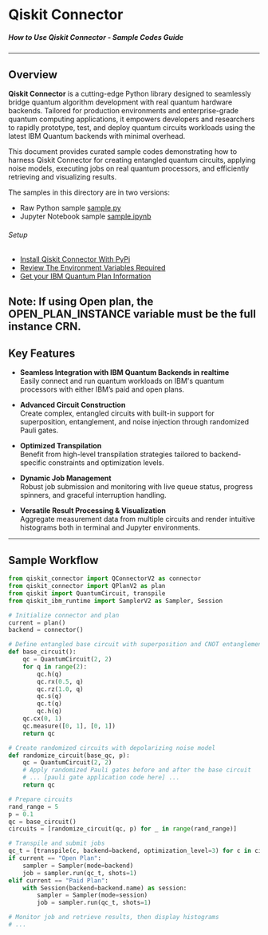 
# Qiskit Connector

##### How to Use Qiskit Connector - Sample Codes Guide

---

## Overview

**Qiskit Connector** is a cutting-edge Python library designed to seamlessly bridge quantum algorithm development with real quantum hardware backends. Tailored for production environments and enterprise-grade quantum computing applications, it empowers developers and researchers to rapidly prototype, test, and deploy quantum circuits workloads using the latest IBM Quantum backends with minimal overhead.

This document provides curated sample codes demonstrating how to harness Qiskit Connector for creating entangled quantum circuits, applying noise models, executing jobs on real quantum processors, and efficiently retrieving and visualizing results.

The samples in this directory are in two versions:
- Raw Python sample  [sample.py](https://github.com/QComputingSoftware/pypi-qiskit-connector/blob/main/how-to-use/sample.py)
- Jupyter Notebook sample  [sample.ipynb](https://github.com/QComputingSoftware/pypi-qiskit-connector/blob/main/how-to-use/sample.ipynb)

######  Setup
- [Install Qiskit Connector With PyPi](https://pypi.org/project/qiskit-connector)
- [Review The Environment Variables Required](https://github.com/QComputingSoftware/pypi-qiskit-connector?tab=readme-ov-file#%EF%B8%8F-variable-setup)
- [Get your IBM Quantum Plan Information](https://quantum.cloud.ibm.com/instances)

Note: If using Open plan, the OPEN_PLAN_INSTANCE variable must be the full instance CRN.
---

## Key Features

- **Seamless Integration with IBM Quantum Backends in realtime**  
  Easily connect and run quantum workloads on IBM's quantum processors with either IBM’s paid and open plans.

- **Advanced Circuit Construction**  
  Create complex, entangled circuits with built-in support for superposition, entanglement, and noise injection through randomized Pauli gates.

- **Optimized Transpilation**  
  Benefit from high-level transpilation strategies tailored to backend-specific constraints and optimization levels.

- **Dynamic Job Management**  
  Robust job submission and monitoring with live queue status, progress spinners, and graceful interruption handling.

- **Versatile Result Processing & Visualization**  
  Aggregate measurement data from multiple circuits and render intuitive histograms both in terminal and Jupyter environments.

---

## Sample Workflow

```python
from qiskit_connector import QConnectorV2 as connector
from qiskit_connector import QPlanV2 as plan
from qiskit import QuantumCircuit, transpile
from qiskit_ibm_runtime import SamplerV2 as Sampler, Session

# Initialize connector and plan
current = plan()
backend = connector()

# Define entangled base circuit with superposition and CNOT entanglement
def base_circuit():
    qc = QuantumCircuit(2, 2)
    for q in range(2):
        qc.h(q)
        qc.rx(0.5, q)
        qc.rz(1.0, q)
        qc.s(q)
        qc.t(q)
        qc.h(q)
    qc.cx(0, 1)
    qc.measure([0, 1], [0, 1])
    return qc

# Create randomized circuits with depolarizing noise model
def randomize_circuit(base_qc, p):
    qc = QuantumCircuit(2, 2)
    # Apply randomized Pauli gates before and after the base circuit
    # ... [pauli gate application code here] ...
    return qc

# Prepare circuits
rand_range = 5
p = 0.1
qc = base_circuit()
circuits = [randomize_circuit(qc, p) for _ in range(rand_range)]

# Transpile and submit jobs
qc_t = [transpile(c, backend=backend, optimization_level=3) for c in circuits[:rand_range]]
if current == "Open Plan":
    sampler = Sampler(mode=backend)
    job = sampler.run(qc_t, shots=1)
elif current == "Paid Plan":
    with Session(backend=backend.name) as session:
        sampler = Sampler(mode=session)
        job = sampler.run(qc_t, shots=1)

# Monitor job and retrieve results, then display histograms
# ...

